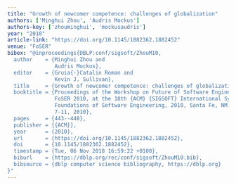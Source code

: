 ```yaml
---
title: "Growth of newcomer competence: challenges of globalization"
authors: ['Minghui Zhou', 'Audris Mockus']
authors-key: ['zhouminghui', 'mockusaudris']
year: "2010"
article-link: "https://doi.org/10.1145/1882362.1882452"
venue: "FoSER"
bibex: "@inproceedings{DBLP:conf/sigsoft/ZhouM10,
  author    = {Minghui Zhou and
               Audris Mockus},
  editor    = {Gruia{-}Catalin Roman and
               Kevin J. Sullivan},
  title     = {Growth of newcomer competence: challenges of globalization},
  booktitle = {Proceedings of the Workshop on Future of Software Engineering Research,
               FoSER 2010, at the 18th {ACM} {SIGSOFT} International Symposium on
               Foundations of Software Engineering, 2010, Santa Fe, NM, USA, November
               7-11, 2010},
  pages     = {443--448},
  publisher = {{ACM}},
  year      = {2010},
  url       = {https://doi.org/10.1145/1882362.1882452},
  doi       = {10.1145/1882362.1882452},
  timestamp = {Tue, 06 Nov 2018 16:59:22 +0100},
  biburl    = {https://dblp.org/rec/conf/sigsoft/ZhouM10.bib},
  bibsource = {dblp computer science bibliography, https://dblp.org}
}"
---
```


